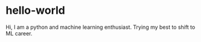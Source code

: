 # hello-world
Hi, I am a python and machine learning enthusiast.
Trying my best to shift to ML career.
